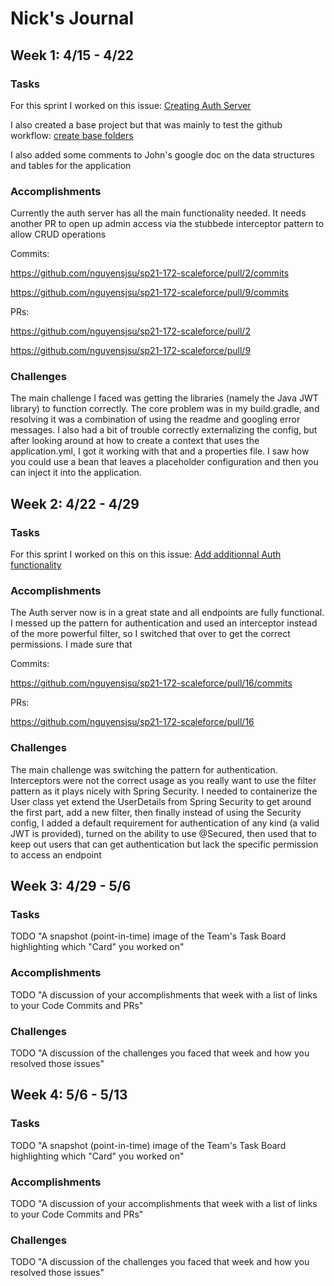 # Nick's Journal

## Week 1: 4/15 - 4/22

### Tasks

For this sprint I worked on this issue: [Creating Auth Server](https://github.com/nguyensjsu/sp21-172-scaleforce/issues/5)

I also created a base project but that was mainly to test the github workflow: [create base folders](https://github.com/nguyensjsu/sp21-172-scaleforce/issues/1)

I also added some comments to John's google doc on the data structures and tables for the application

### Accomplishments
Currently the auth server has all the main functionality needed. It needs another PR to open up admin access via the stubbede interceptor pattern to allow CRUD operations

Commits: 

https://github.com/nguyensjsu/sp21-172-scaleforce/pull/2/commits

https://github.com/nguyensjsu/sp21-172-scaleforce/pull/9/commits

PRs:

https://github.com/nguyensjsu/sp21-172-scaleforce/pull/2

https://github.com/nguyensjsu/sp21-172-scaleforce/pull/9

### Challenges
The main challenge I faced was getting the libraries (namely the Java JWT library) to function correctly. The core problem was in my build.gradle, and resolving it was a combination of using the readme and googling error messages. 
I also had a bit of trouble correctly externalizing the config, but after looking around at how to create a context that uses the application.yml, I got it working with that and a properties file. I saw how you could use a bean that leaves a placeholder configuration and then you can inject it into the application.


## Week 2: 4/22 - 4/29

### Tasks

For this sprint I worked on this on this issue: [Add additionnal Auth functionality](https://github.com/nguyensjsu/sp21-172-scaleforce/issues/12)

### Accomplishments
The Auth server now is in a great state and all endpoints are fully functional. I messed up the pattern for authentication and used an interceptor instead of the more powerful filter, so I switched that over to get the correct permissions. I made sure that 

Commits: 

https://github.com/nguyensjsu/sp21-172-scaleforce/pull/16/commits

PRs:

https://github.com/nguyensjsu/sp21-172-scaleforce/pull/16

### Challenges
The main challenge was switching the pattern for authentication. Interceptors were not the correct usage as you really want to use the filter pattern as it plays nicely with Spring Security.
I needed to containerize the User class yet extend the UserDetails from Spring Security to get around the first part, add a new filter, then finally instead of using the Security config, I added a default requirement for authentication of any kind (a valid JWT is provided), turned on the ability to use @Secured, then used that to keep out users that can get authentication but lack the specific permission to access an endpoint


## Week 3: 4/29 - 5/6

### Tasks

TODO "A snapshot (point-in-time) image of the Team's Task Board highlighting
which "Card" you worked on"

### Accomplishments

TODO "A discussion of your accomplishments that week with a list of links to
your Code Commits and PRs"

### Challenges

TODO "A discussion of the challenges you faced that week and how you resolved
those issues"

## Week 4: 5/6 - 5/13

### Tasks

TODO "A snapshot (point-in-time) image of the Team's Task Board highlighting
which "Card" you worked on"

### Accomplishments

TODO "A discussion of your accomplishments that week with a list of links to
your Code Commits and PRs"

### Challenges

TODO "A discussion of the challenges you faced that week and how you resolved
those issues"
